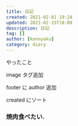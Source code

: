 ```yaml
---
title: 日記
created: 2021-02-01 19:24
updated: 2021-02-15T18:09
description: 日記
tag: []
author: [konnyaku]
category: diary
---
```


やったこと

image タグ追加

footer に author 追加

created にソート

### 焼肉食べたい.
